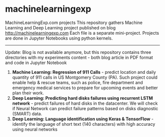 # machinelearningexp
MachineLearningExp.com projects
This repository gathers Machine Learning and Deep Learning project published on blog http://machinelearningexp.com
Each file is a separate mini-project. Projects are done in Jupyter Notebooks using python kernels.
***
Update:
Blog is not available anymore, but this repository contains three directories with my experiments content - both blog article in PDF format and code in Jupyter Notebook

1. **Machine Learning: Regression of 911 Calls** - predict location and daily quantity of 911 calls in US Montgomery County (PA). Such project could enable help & rescue teams, such as police, fire department and emergency medical services to prepare for upcoming events and better plan their work.
2. **Deep Learning: Predicting hard disks failures using recurrent LSTM network** - predict failures of hard disks in the datacenter. We will check if Neural Network can predict failure patterns based on disks diagnostic (SMART) data.
3. **Deep Learning: Language identification using Keras & TensorFlow** - identify the language of short text (140 characters) with high accuracy using neural networks


